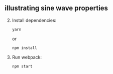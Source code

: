 ## illustrating sine wave properties

2.  Install dependencies:

        yarn

    or

        npm install

3.  Run webpack:

        npm start
        

